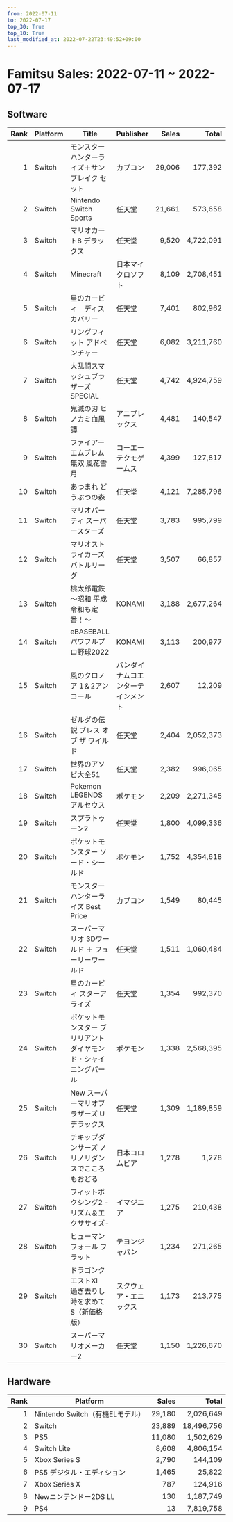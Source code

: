 ```yaml
---
from: 2022-07-11
to: 2022-07-17
top_30: True
top_10: True
last_modified_at: 2022-07-22T23:49:52+09:00
---
```

# Famitsu Sales: 2022-07-11 ~ 2022-07-17
## Software
| Rank | Platform | Title | Publisher | Sales | Total | Rate | New |
| -: | -- | -- | -- | -: | -: | -: | -- |
| 1 | Switch | モンスターハンターライズ＋サンブレイク セット | カプコン | 29,006 | 177,392 | 20% |  |
| 2 | Switch | Nintendo Switch Sports | 任天堂 | 21,661 | 573,658 | 20% |  |
| 3 | Switch | マリオカート8 デラックス | 任天堂 | 9,520 | 4,722,091 | 20% |  |
| 4 | Switch | Minecraft | 日本マイクロソフト | 8,109 | 2,708,451 | 20% |  |
| 5 | Switch | 星のカービィ　ディスカバリー | 任天堂 | 7,401 | 802,962 | 20% |  |
| 6 | Switch | リングフィット アドベンチャー | 任天堂 | 6,082 | 3,211,760 | 20% |  |
| 7 | Switch | 大乱闘スマッシュブラザーズ SPECIAL | 任天堂 | 4,742 | 4,924,759 | 20% |  |
| 8 | Switch | 鬼滅の刃 ヒノカミ血風譚 | アニプレックス | 4,481 | 140,547 | 20% |  |
| 9 | Switch | ファイアーエムブレム無双 風花雪月 | コーエーテクモゲームス | 4,399 | 127,817 | 40% |  |
| 10 | Switch | あつまれ どうぶつの森 | 任天堂 | 4,121 | 7,285,796 | 20% |  |
| 11 | Switch | マリオパーティ スーパースターズ | 任天堂 | 3,783 | 995,799 | 20% |  |
| 12 | Switch | マリオストライカーズ　バトルリーグ | 任天堂 | 3,507 | 66,857 | 40% |  |
| 13 | Switch | 桃太郎電鉄 〜昭和 平成 令和も定番！〜 | KONAMI | 3,188 | 2,677,264 | 20% |  |
| 14 | Switch | eBASEBALLパワフルプロ野球2022 | KONAMI | 3,113 | 200,977 | 20% |  |
| 15 | Switch | 風のクロノア 1＆2アンコール | バンダイナムコエンターテインメント | 2,607 | 12,209 | 40% |  |
| 16 | Switch | ゼルダの伝説 ブレス オブ ザ ワイルド | 任天堂 | 2,404 | 2,052,373 | 20% |  |
| 17 | Switch | 世界のアソビ大全51 | 任天堂 | 2,382 | 996,065 | 20% |  |
| 18 | Switch | Pokemon LEGENDS アルセウス | ポケモン | 2,209 | 2,271,345 | 20% |  |
| 19 | Switch | スプラトゥーン2 | 任天堂 | 1,800 | 4,099,336 | 20% |  |
| 20 | Switch | ポケットモンスター ソード・シールド | ポケモン | 1,752 | 4,354,618 | 20% |  |
| 21 | Switch | モンスターハンターライズ Best Price | カプコン | 1,549 | 80,445 | 20% |  |
| 22 | Switch | スーパーマリオ 3Dワールド ＋ フューリーワールド | 任天堂 | 1,511 | 1,060,484 | 20% |  |
| 23 | Switch | 星のカービィ スターアライズ | 任天堂 | 1,354 | 992,370 | 20% |  |
| 24 | Switch | ポケットモンスター ブリリアントダイヤモンド・シャイニングパール | ポケモン | 1,338 | 2,568,395 | 20% |  |
| 25 | Switch | New スーパーマリオブラザーズ U デラックス | 任天堂 | 1,309 | 1,189,859 | 20% |  |
| 26 | Switch | チキップダンサーズ ノリノリダンスでこころもおどる | 日本コロムビア | 1,278 | 1,278 | 80% | **New** |
| 27 | Switch | フィットボクシング2 -リズム＆エクササイズ- | イマジニア | 1,275 | 210,438 | 20% |  |
| 28 | Switch | ヒューマン フォール フラット | テヨンジャパン | 1,234 | 271,265 | 20% |  |
| 29 | Switch | ドラゴンクエストXI　過ぎ去りし時を求めて S（新価格版） | スクウェア・エニックス | 1,173 | 213,775 | 20% |  |
| 30 | Switch | スーパーマリオメーカー2 | 任天堂 | 1,150 | 1,226,670 | 20% |  |

## Hardware
| Rank | Platform | Sales | Total |
| -: | -- | -: | -: |
| 1 | Nintendo Switch（有機ELモデル） | 29,180 | 2,026,649 |
| 2 | Switch | 23,889 | 18,496,756 |
| 3 | PS5 | 11,080 | 1,502,629 |
| 4 | Switch Lite | 8,608 | 4,806,154 |
| 5 | Xbox Series S | 2,790 | 144,109 |
| 6 | PS5 デジタル・エディション | 1,465 | 25,822 |
| 7 | Xbox Series X | 787 | 124,916 |
| 8 | Newニンテンドー2DS LL | 130 | 1,187,749 |
| 9 | PS4 | 13 | 7,819,758 |